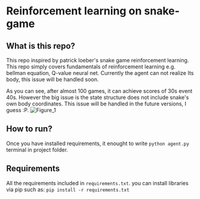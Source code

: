 # Reinforcement learning on snake-game

## What is this repo?
This repo inspired by patrick loeber's snake game reinforcement learning. This repo simply covers fundamentals of reinforcement learning e.g. bellman equation, Q-value neural net. Currently the agent can not realize Its body, this issue will be handled soon. 

As you can see, after almost 100 games, it can achieve scores of 30s event 40s. However the big issue is the state structure does not include snake's own body coordinates. This issue will be handled in the future versions, I guess :P.
![Figure_1](https://github.com/metetolga/snake-game-RL/assets/148999436/611ee535-866c-42cf-889d-58fb2b3df4b6)
  
## How to run?
Once you have installed requirements, it enought to write `python agent.py` terminal in project folder. 

## Requirements
All the requirements included in `requirements.txt`. you can install libraries via pip such as: `pip install -r requirements.txt`
